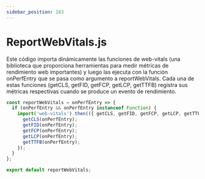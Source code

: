 ```yaml
---
sidebar_position: 183
---
```


# ReportWebVitals.js

Este código importa dinámicamente las funciones de web-vitals (una biblioteca que proporciona herramientas para medir métricas de rendimiento web importantes) y luego las ejecuta con la función onPerfEntry que se pasa como argumento a reportWebVitals. Cada una de estas funciones (getCLS, getFID, getFCP, getLCP, getTTFB) registra sus métricas respectivas cuando se produce un evento de rendimiento.

```js
const reportWebVitals = onPerfEntry => {
  if (onPerfEntry && onPerfEntry instanceof Function) {
    import('web-vitals').then(({ getCLS, getFID, getFCP, getLCP, getTTFB }) => {
      getCLS(onPerfEntry);
      getFID(onPerfEntry);
      getFCP(onPerfEntry);
      getLCP(onPerfEntry);
      getTTFB(onPerfEntry);
    });
  }
};

export default reportWebVitals;
```